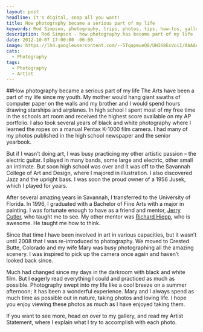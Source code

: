 ```yaml
---
layout: post
headline: It's digital, snap all you want!
title: How photography became a serious part of my life
keywords: Rod Simpson, photography, trips, photos, tips, how-tos, galleries, gallery
description: Rod Simpson - how photography has become part of my life
date: 2012-10-07 17:00:00 -06:00
image: https://lh4.googleusercontent.com/--5TqapmueQ8/UHI68ExVoiI/AAAAAAAAAjY/SFPc8dPAezA/s640/untitled.jpg
cats:
  - Photography
tags:
  - Photography
  - Artist
---
```


##How photography became a serious part of my life
The Arts have been a part of my life since my youth.  My mother would hang giant swaths of computer paper on the walls and my brother and I would spend hours drawing starships and airplanes.  In high school I spent most of my free time in the schools art room and received the highest score available on my AP portfolio.  I also took several years of black and white photography where I learned the ropes on a manual Pentax K-1000 film camera. I had many of my photos published in the high school newspaper and the senior yearbook.

But if I wasn’t doing art, I was busy practicing my other artistic passion – the electric guitar.  I played in many bands, some large and electric, other small an intimate.  But soon high school was over and it was off to the Savannah College of Art and Design, where I majored in illustration.  I also discovered Jazz and the upright bass.  I was soon the proud owner of a 1956 Jusek, which I played for years.

After several amazing years in Savannah, I transferred to the University of Florida.  In 1996, I graduated with a Bachelor of Fine Arts with a major in painting.  I was fortunate enough to have as a friend and mentor, [Jerry Cutler](http://plaza.ufl.edu/jcutler/index.html), who taught me to see.  My other mentor was [Richard Hiepp](http://www.richardheipp.com/), who is awesome.  He taught me how to think.

Since that time I have been involved in art in various capacities, but it wasn’t until 2008 that I was re-introduced to photography.  We moved to Crested Butte, Colorado and my wife Mary was busy photographing all the amazing scenery.  I was inspired to pick up the camera once again and haven’t looked back since.

Much had changed since my days in the darkroom with black and white film.  But I eagerly read everything I could and practiced as much as possible.  Photography swept into my life like a cool breeze on a summer afternoon; it has been a wonderful experience.  Mary and I always spend as much time as possible out in nature, taking photos and loving life.  I hope you enjoy viewing these photos as much as I have enjoyed taking them.

If you want to see more, head on over to my gallery, and read my Artist Statement, where I explain what I try to accomplish with each photo.
